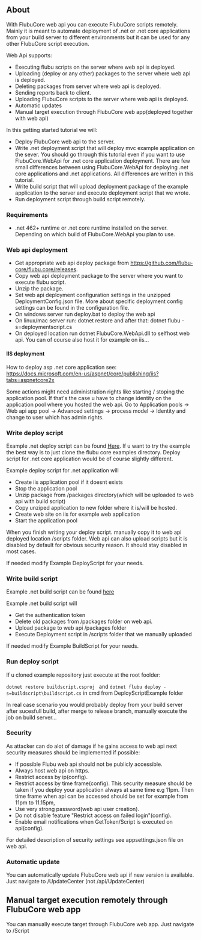 
## About
With FlubuCore web api you can execute FlubuCore scripts remotely. Mainly it is meant to automate deployment of .net or .net core applications from your build server to different environments but it can be used for any other FlubuCore script execution.

Web Api supports:

- Executing flubu scripts on the server where web api is deployed.
- Uploading (deploy or any other) packages to the server where web api is deployed.
- Deleting packages from server where web api is deployed.
- Sending reports back to client.
- Uploading FlubuCore scripts to the server where web api is deployed.
- Automatic updates
- Manual target execution through FlubuCore web app(deployed together with web api)

In this getting started tutorial we will:
- Deploy FlubuCore web api to the server.
- Write .net deployment script that will deploy mvc example application on the sever. You should go through this tutorial even if you want to use FlubuCore.WebApi for .net core application deployment. There are few small differences between using FlubuCore.WebApi for deploying .net core applications and .net applications. All differences are written in this tutorial.
- Write build script that will upload deployment package of the example application to the server and execute deployment script that we wrote.
- Run deployment script through build script remotely.

<a name="requirements"></a>
### Requirements

- .net 462+ runtime or .net core runtime installed on the server. Depending on which build of FlubuCore.WebApi you plan to use.

<a name="Web-api-deployment"></a>
### Web api deployment
- Get appropriate web api deploy package from https://github.com/flubu-core/flubu.core/releases.
- Copy web api deployment package to the server where you want to execute flubu script.
- Unzip the package.
- Set web api deployment configuration settings in the unzipped DeploymentConfig.json file. More about specific deployment config settings can be found in the configuration file.
- On windows server run deploy.bat to deploy the web api
- On linux/mac server run: dotnet restore and after that: dotnet flubu -s=deploymentscript.cs
- On deployed location run dotnet FlubuCore.WebApi.dll to selfhost web api. You can of course also host it for example on iis...

#### IIS deployment
 How to deploy asp .net core application see: https://docs.microsoft.com/en-us/aspnet/core/publishing/iis?tabs=aspnetcore2x

Some actions might need administration rights like starting / stoping the application pool. If that's the case u have to change identity on the application pool where you hosted the web api. Go to Application pools -> Web api app pool -> Advanced settings -> process model -> Identity and change to user which has admin rights.

<a name="Write-deploy-script"></a>
### Write deploy script
Example .net  deploy script can be found [Here](https://github.com/flubu-core/examples/blob/master/DeployScriptExample/BuildScript/DeployScript.cs). If u want to try the example the best way is to just clone the flubu core examples directory. Deploy script for .net core application would be of course slightly different.

Example deploy script for .net application will
 - Create iis application pool if it doesnt exists
 - Stop the application pool
 - Unzip package from /packages directory(which will be uploaded to web api with build script)
 - Copy unziped application to new folder where it is/will be hosted.
 - Create web site on iis for example web application
 - Start the application pool

When you finish writing your deploy script. manually copy it to web api deployed location /scripts folder. Web api can also upload scripts but it is disabled by default for obvious security reason. It should stay disabled in most cases.

If needed modify Example DeployScript for your needs.

<a name="Write-build-script"></a>
### Write build script
   Example .net build script can be found [here](https://github.com/flubu-core/examples/blob/master/DeployScriptExample/BuildScript/BuildScript.cs)
   
Example .net build script will
 - Get the authentication token
 - Delete old packages from /packages folder on web api.
 - Upload package to web api /packages folder
 - Execute Deployment script in /scripts folder that we manually uploaded

If needed modify Example BuildScript for your needs.

<a name="Run-deploy-script"></a>
### Run deploy script
If u cloned example repository just execute at the root foolder:

 `dotnet restore buildscript.csproj ` and `dotnet flubu deploy -s=buildscript\buildscript.cs` in cmd from DeployScriptExample folder

In real case scenario you would probably deploy from your build server after sucesfull build, after merge to release branch, manually execute the job on build server...  

<a name="Security"></a>
### Security 
As attacker can do alot of damage if he gains access to web api next security measures should be implemented if possible:

* If possible Flubu web api should not be publicly accessible.
* Always host web api on https.
* Restrict access by ip(config).
* Restrict access by time frame(config). This security measure should be taken if you deploy your application always at same time e.g 11pm. Then time frame when api can be accessed should be set for example from 11pm to 11.15pm,
* Use very strong password(web api user creation).
* Do not disable feature "Restrict access on failed login"(config).
* Enable email notifications when GetToken/Script is executed on api(config).

For detailed description of security settings see appsettings.json file on web api.

<a name="Automatic-update"></a>
### Automatic update 

You can automatically update FlubuCore web api if new version is available. Just navigate to /UpdateCenter (not /api/UpdateCenter)

<a name="manual-target-execution"></a>
## Manual target execution remotely through FlubuCore web app

You can manually execute target through FlubuCore web app. Just navigate to /Script